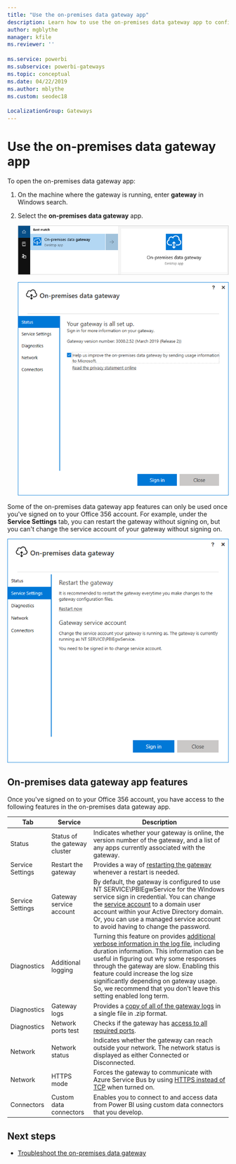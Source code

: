 ```yaml
---
title: "Use the on-premises data gateway app"
description: Learn how to use the on-premises data gateway app to configure various services of your on-premises data gateway.
author: mgblythe
manager: kfile
ms.reviewer: ''

ms.service: powerbi
ms.subservice: powerbi-gateways
ms.topic: conceptual
ms.date: 04/22/2019
ms.author: mblythe
ms.custom: seodec18

LocalizationGroup: Gateways
---
```


# Use the on-premises data gateway app

To open the on-premises data gateway app:

1. On the machine where the gateway is running, enter **gateway** in Windows search.

2. Select the **on-premises data gateway** app.

    ![Search for On-premises data gateway app](media/service-gateway-app/gateway-app-search.png)

    ![on-premises data gateway opening dialog](media/service-gateway-app/opening-dialog.png)

Some of the on-premises data gateway app features can only be used once you've signed on to your Office 356 account. For example, under the **Service Settings** tab, you can restart the gateway without signing on, but you can't change the service account of your gateway without signing on.

![Example of actions that can and cannot be taken without signing on](media/service-gateway-app/sign-on-actions.png)

## On-premises data gateway app features

Once you've signed on to your Office 356 account, you have access to the following features in the on-premises data gateway app.

|Tab |Service |Description |
| ---- | ---- | ---- |
|Status |Status of the gateway cluster |Indicates whether your gateway is online, the version number of the gateway, and a list of any apps currently associated with the gateway. |
|Service Settings |Restart the gateway |Provides a way of [restarting the gateway](service-gateway-restart.md) whenever a restart is needed. |
|Service Settings |Gateway service account |By default, the gateway is configured to use NT SERVICE\PBIEgwService for the Windows service sign in credential. You can change the [service account](service-gateway-service-account.md) to a domain user account within your Active Directory domain. Or, you can use a managed service account to avoid having to change the password. |
|Diagnostics |Additional logging |Turning this feature on provides [additional verbose information in the log file](service-gateway-performance.md#slow-performing-queries), including duration information. This information can be useful in figuring out why some responses through the gateway are slow. Enabling this feature could increase the log size significantly depending on gateway usage. So, we recommend that you don't leave this setting enabled long term. |
|Diagnostics |Gateway logs |Provides a [copy of all of the gateway logs](service-gateway-tshoot.md#troubleshooting-tools) in a single file in .zip format. |
|Diagnostics |Network ports test |Checks if the gateway has [access to all required ports](service-gateway-communication.md#network-ports-test). |
|Network |Network status |Indicates whether the gateway can reach outside your network. The network status is displayed as either Connected or Disconnected. |
|Network |HTTPS mode |Forces the gateway to communicate with Azure Service Bus by using [HTTPS instead of TCP](service-gateway-communication.md#force-https-communication-with-azure-service-bus) when turned on. |
|Connectors |Custom data connectors |Enables you to connect to and access data from Power BI using custom data connectors that you develop. |

## Next steps

* [Troubleshoot the on-premises data gateway](service-gateway-tshoot.md)